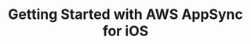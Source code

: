 ---
title: Getting Started with AWS AppSync for iOS
description: "Learn how to consume GraphQL APIs in your SwiftUI iOS apps in a simple and type-safe way using AWS AppSync framework."
authorIds:
  - alex-brown
href: https://www.raywenderlich.com/16681770-getting-started-with-aws-appsync-for-ios
banner: "./banner.png"
platforms:
  - iOS
categories:
  - API (GraphQL)
---